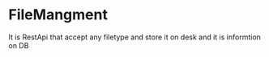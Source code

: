 # FileMangment

It is RestApi that accept any filetype and store it on desk and it is informtion on DB 
